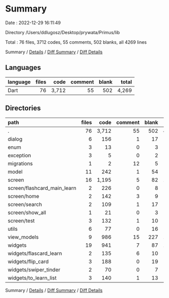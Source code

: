 # Summary

Date : 2022-12-29 16:11:49

Directory /Users/ddlugosz/Desktop/prywata/Primus/lib

Total : 76 files,  3712 codes, 55 comments, 502 blanks, all 4269 lines

Summary / [Details](details.md) / [Diff Summary](diff.md) / [Diff Details](diff-details.md)

## Languages
| language | files | code | comment | blank | total |
| :--- | ---: | ---: | ---: | ---: | ---: |
| Dart | 76 | 3,712 | 55 | 502 | 4,269 |

## Directories
| path | files | code | comment | blank | total |
| :--- | ---: | ---: | ---: | ---: | ---: |
| . | 76 | 3,712 | 55 | 502 | 4,269 |
| dialog | 6 | 156 | 1 | 17 | 174 |
| enum | 3 | 13 | 0 | 3 | 16 |
| exception | 3 | 5 | 0 | 2 | 7 |
| migrations | 1 | 2 | 12 | 5 | 19 |
| model | 11 | 242 | 1 | 54 | 297 |
| screen | 16 | 1,195 | 5 | 82 | 1,282 |
| screen/flashcard_main_learn | 2 | 226 | 0 | 8 | 234 |
| screen/home | 2 | 142 | 3 | 9 | 154 |
| screen/search | 2 | 109 | 1 | 17 | 127 |
| screen/show_all | 1 | 21 | 0 | 3 | 24 |
| screen/test | 3 | 132 | 1 | 10 | 143 |
| utils | 6 | 77 | 0 | 16 | 93 |
| view_models | 9 | 986 | 15 | 227 | 1,228 |
| widgets | 19 | 941 | 7 | 87 | 1,035 |
| widgets/flascard_learn | 2 | 135 | 6 | 10 | 151 |
| widgets/flip_card | 3 | 188 | 0 | 19 | 207 |
| widgets/swiper_tinder | 2 | 70 | 0 | 7 | 77 |
| widgets/to_learn_list | 3 | 140 | 1 | 13 | 154 |

Summary / [Details](details.md) / [Diff Summary](diff.md) / [Diff Details](diff-details.md)